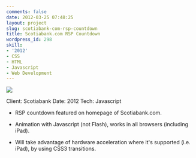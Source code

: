 ```yaml
---
comments: false
date: 2012-03-25 07:48:25
layout: project
slug: scotiabank-com-rsp-countdown
title: Scotiabank.com RSP Countdown
wordpress_id: 298
skill:
- '2012'
- CSS
- HTML
- Javascript
- Web Development
---
```


![](http://ruten.ca/wp-content/uploads/2012/03/scotia-cropped.png)

Client: Scotiabank
Date: 2012
Tech: Javascript



	
  * RSP countdown featured on homepage of Scotiabank.com.

	
  * Animation with Javascript (not Flash), works in all browsers (including iPad).

	
  * Will take advantage of hardware acceleration where it's supported (i.e. iPad), by using CSS3 transitions.


